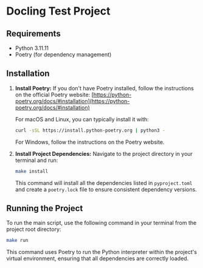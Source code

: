 # Docling Test Project

## Requirements

- Python 3.11.11
- Poetry (for dependency management)

## Installation

1. **Install Poetry:**
   If you don't have Poetry installed, follow the instructions on the official Poetry website: [https://python-poetry.org/docs/#installation](https://python-poetry.org/docs/#installation)

   For macOS and Linux, you can typically install it with:

   ```bash
   curl -sSL https://install.python-poetry.org | python3 -
   ```

   For Windows, follow the instructions on the Poetry website.

2. **Install Project Dependencies:**
   Navigate to the project directory in your terminal and run:

   ```bash
   make install
   ```

   This command will install all the dependencies listed in `pyproject.toml` and create a `poetry.lock` file to ensure consistent dependency versions.

## Running the Project

To run the main script, use the following command in your terminal from the project root directory:

```bash
make run
```

This command uses Poetry to run the Python interpreter within the project's virtual environment, ensuring that all dependencies are correctly loaded.
